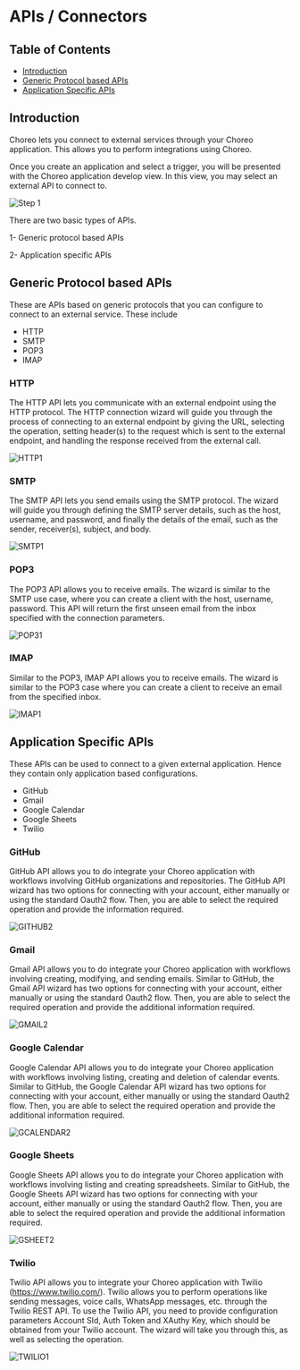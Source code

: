# APIs / Connectors 

## Table of Contents 
<!--ts-->
* [Introduction](#Introduction)  
* [Generic Protocol based APIs](#Generic-Protocol-based-APIs)
* [Application Specific APIs](#Application-specific-APIs)

<!--te-->

## Introduction 

Choreo lets you connect to external services through your Choreo application. This allows you to perform integrations using Choreo.

Once you create an application and select a trigger, you will be presented with the Choreo application develop view. In this view, you may select an external API to connect to.

![Step 1](images/connector/image2.png)

There are two basic types of APIs.    

1- Generic protocol based  APIs   

2- Application specific APIs

## Generic Protocol based APIs

These are APIs based on generic protocols that you can configure to connect to an external service. These include  
 * HTTP  
 * SMTP  
 * POP3  
 * IMAP 

### HTTP
The HTTP API lets you communicate with an external endpoint using the HTTP protocol. The HTTP connection wizard will guide you through the process of connecting to an external endpoint by giving the URL, selecting the operation, setting header(s) to the request which is sent to the external endpoint, and handling the response received from the external call.

![HTTP1](images/connector/image1.png) 

### SMTP
The SMTP API lets you send emails using the SMTP protocol. The wizard will guide you through defining the SMTP server details, such as the host, username, and password, and finally the details of the email, such as the sender, receiver(s), subject, and body. 

![SMTP1](images/connector/smtp1.png) 

### POP3
The POP3 API allows you to receive emails. The wizard is similar to the SMTP use case, where you can create a client with the host, username, password. This API will return the first unseen email from the inbox specified with the connection parameters. 

![POP31](images/connector/pop31.png) 

### IMAP
Similar to the POP3, IMAP API allows you to receive emails. The wizard is similar to the POP3 case where you can create a client to receive an email from the specified inbox.

![IMAP1](images/connector/imap1.png) 

## Application Specific APIs

These APIs can be used to connect to a given external application. Hence they contain only application based configurations.
  * GitHub
  * Gmail
  * Google Calendar
  * Google Sheets
  * Twilio
  
### GitHub  
GitHub API allows you to do integrate your Choreo application with workflows involving GitHub organizations and repositories. The GitHub API wizard has two options for connecting with your account, either manually or using the standard Oauth2 flow. Then, you are able to select the required operation and provide the information required. 

![GITHUB2](images/connector/github2.png) 

### Gmail
Gmail API allows you to do integrate your Choreo application with workflows involving creating, modifying, and sending emails. Similar to GitHub, the Gmail API wizard has two options for connecting with your account, either manually or using the standard Oauth2 flow. Then, you are able to select the required operation and provide the additional information required. 

![GMAIL2](images/connector/gmail2.png) 

### Google Calendar
Google Calendar API allows you to do integrate your Choreo application with workflows involving listing, creating and deletion of calendar events. Similar to GitHub, the Google Calendar API wizard has two options for connecting with your account, either manually or using the standard Oauth2 flow. Then, you are able to select the required operation and provide the additional information required. 

![GCALENDAR2](images/connector/gcalendar2.png) 

### Google Sheets
Google Sheets API allows you to do integrate your Choreo application with workflows involving listing and creating spreadsheets. Similar to GitHub, the Google Sheets API wizard has two options for connecting with your account, either manually or using the standard Oauth2 flow. Then, you are able to select the required operation and provide the additional information required. 

![GSHEET2](images/connector/gsheets2.png) 

### Twilio
Twilio API allows you to integrate your Choreo application with Twilio (https://www.twilio.com/). Twilio allows you to perform operations like sending messages, voice calls, WhatsApp messages, etc. through the Twilio REST API. To use the Twilio API, you need to provide configuration parameters Account SId, Auth Token and XAuthy Key, which should be obtained from your Twilio account. The wizard will take you through this, as well as selecting the operation.

![TWILIO1](images/connector/image3.png)
